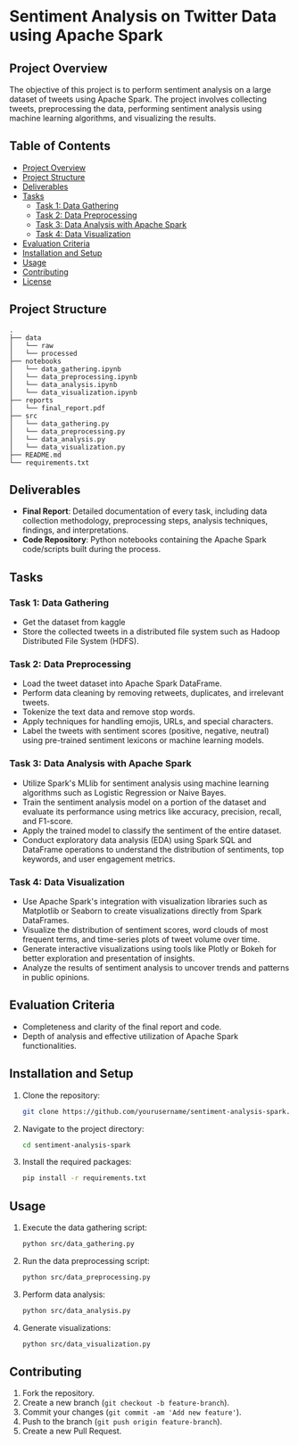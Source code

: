 
# Sentiment Analysis on Twitter Data using Apache Spark

## Project Overview
The objective of this project is to perform sentiment analysis on a large dataset of tweets using Apache Spark. The project involves collecting tweets, preprocessing the data, performing sentiment analysis using machine learning algorithms, and visualizing the results.

## Table of Contents
- [Project Overview](#project-overview)
- [Project Structure](#project-structure)
- [Deliverables](#deliverables)
- [Tasks](#tasks)
  - [Task 1: Data Gathering](#task-1-data-gathering)
  - [Task 2: Data Preprocessing](#task-2-data-preprocessing)
  - [Task 3: Data Analysis with Apache Spark](#task-3-data-analysis-with-apache-spark)
  - [Task 4: Data Visualization](#task-4-data-visualization)
- [Evaluation Criteria](#evaluation-criteria)
- [Installation and Setup](#installation-and-setup)
- [Usage](#usage)
- [Contributing](#contributing)
- [License](#license)

## Project Structure
```
.
├── data
│   └── raw
│   └── processed
├── notebooks
│   └── data_gathering.ipynb
│   └── data_preprocessing.ipynb
│   └── data_analysis.ipynb
│   └── data_visualization.ipynb
├── reports
│   └── final_report.pdf
├── src
│   └── data_gathering.py
│   └── data_preprocessing.py
│   └── data_analysis.py
│   └── data_visualization.py
├── README.md
└── requirements.txt
```

## Deliverables
- **Final Report**: Detailed documentation of every task, including data collection methodology, preprocessing steps, analysis techniques, findings, and interpretations.
- **Code Repository**: Python notebooks containing the Apache Spark code/scripts built during the process.

## Tasks

### Task 1: Data Gathering
- Get the dataset from kaggle 
- Store the collected tweets in a distributed file system such as Hadoop Distributed File System (HDFS).

### Task 2: Data Preprocessing
- Load the tweet dataset into Apache Spark DataFrame.
- Perform data cleaning by removing retweets, duplicates, and irrelevant tweets.
- Tokenize the text data and remove stop words.
- Apply techniques for handling emojis, URLs, and special characters.
- Label the tweets with sentiment scores (positive, negative, neutral) using pre-trained sentiment lexicons or machine learning models.

### Task 3: Data Analysis with Apache Spark
- Utilize Spark's MLlib for sentiment analysis using machine learning algorithms such as Logistic Regression or Naive Bayes.
- Train the sentiment analysis model on a portion of the dataset and evaluate its performance using metrics like accuracy, precision, recall, and F1-score.
- Apply the trained model to classify the sentiment of the entire dataset.
- Conduct exploratory data analysis (EDA) using Spark SQL and DataFrame operations to understand the distribution of sentiments, top keywords, and user engagement metrics.

### Task 4: Data Visualization
- Use Apache Spark's integration with visualization libraries such as Matplotlib or Seaborn to create visualizations directly from Spark DataFrames.
- Visualize the distribution of sentiment scores, word clouds of most frequent terms, and time-series plots of tweet volume over time.
- Generate interactive visualizations using tools like Plotly or Bokeh for better exploration and presentation of insights.
- Analyze the results of sentiment analysis to uncover trends and patterns in public opinions.

## Evaluation Criteria
- Completeness and clarity of the final report and code.
- Depth of analysis and effective utilization of Apache Spark functionalities.

## Installation and Setup
1. Clone the repository:
   ```bash
   git clone https://github.com/yourusername/sentiment-analysis-spark.git
   ```
2. Navigate to the project directory:
   ```bash
   cd sentiment-analysis-spark
   ```
3. Install the required packages:
   ```bash
   pip install -r requirements.txt
   ```

## Usage
1. Execute the data gathering script:
   ```bash
   python src/data_gathering.py
   ```
2. Run the data preprocessing script:
   ```bash
   python src/data_preprocessing.py
   ```
3. Perform data analysis:
   ```bash
   python src/data_analysis.py
   ```
4. Generate visualizations:
   ```bash
   python src/data_visualization.py
   ```

## Contributing
1. Fork the repository.
2. Create a new branch (`git checkout -b feature-branch`).
3. Commit your changes (`git commit -am 'Add new feature'`).
4. Push to the branch (`git push origin feature-branch`).
5. Create a new Pull Request.
